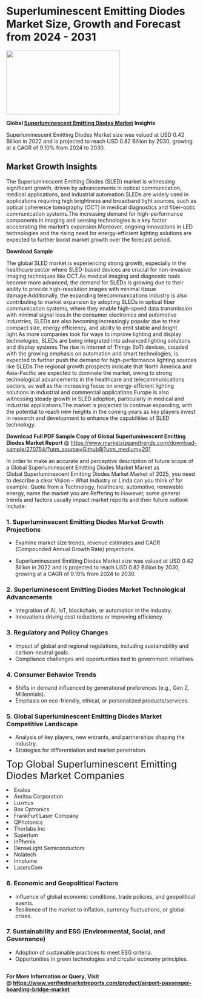 <H1>Superluminescent Emitting Diodes Market Size, Growth and Forecast from 2024 - 2031</H1><img class="aligncenter size-medium wp-image-584254" src="https://thirdeyenews.in/wp-content/uploads/2024/09/Global-Market-Research-300x168.jpeg" alt="" width="300" height="168" /><p><strong>Global&nbsp;<a href="https://www.marketsizeandtrends.com/download-sample/270754/?utm_source=Github8j?utm_medium=201">Superluminescent Emitting Diodes Market</a> Insights</strong></p><p>Superluminescent Emitting Diodes Market size was valued at USD 0.42 Billion in 2022 and is projected to reach USD 0.82 Billion by 2030, growing at a CAGR of 9.10% from 2024 to 2030.</p><p><h2>Market Growth Insights</h2> <p>The Superluminescent Emitting Diodes (SLED) market is witnessing significant growth, driven by advancements in optical communication, medical applications, and industrial automation.SLEDs are widely used in applications requiring high brightness and broadband light sources, such as optical coherence tomography (OCT) in medical diagnostics and fiber-optic communication systems.The increasing demand for high-performance components in imaging and sensing technologies is a key factor accelerating the market’s expansion.Moreover, ongoing innovations in LED technologies and the rising need for energy-efficient lighting solutions are expected to further boost market growth over the forecast period.</p> <p><strong>Download Sample</strong></p> <p>The global SLED market is experiencing strong growth, especially in the healthcare sector where SLED-based devices are crucial for non-invasive imaging techniques like OCT.As medical imaging and diagnostic tools become more advanced, the demand for SLEDs is growing due to their ability to provide high-resolution images with minimal tissue damage.Additionally, the expanding telecommunications industry is also contributing to market expansion by adopting SLEDs in optical fiber communication systems, where they enable high-speed data transmission with minimal signal loss.In the consumer electronics and automotive industries, SLEDs are also becoming increasingly popular due to their compact size, energy efficiency, and ability to emit stable and bright light.As more companies look for ways to improve lighting and display technologies, SLEDs are being integrated into advanced lighting solutions and display systems.The rise in Internet of Things (IoT) devices, coupled with the growing emphasis on automation and smart technologies, is expected to further push the demand for high-performance lighting sources like SLEDs.The regional growth prospects indicate that North America and Asia-Pacific are expected to dominate the market, owing to strong technological advancements in the healthcare and telecommunications sectors, as well as the increasing focus on energy-efficient lighting solutions in industrial and commercial applications.Europe is also witnessing steady growth in SLED adoption, particularly in medical and industrial applications.The market is projected to continue expanding, with the potential to reach new heights in the coming years as key players invest in research and development to enhance the capabilities of SLED technology.</p> <p><span class=""><strong>Download Full PDF Sample Copy of Global Superluminescent Emitting Diodes Market Report</strong> @ <a href="https://www.marketsizeandtrends.com/download-sample/270754/?utm_source=Github8j?utm_medium=201" target="_blank">https://www.marketsizeandtrends.com/download-sample/270754/?utm_source=Github8j?utm_medium=201</a></span></p><p>In order to make an accurate and perceptive description of future scope of a Global&nbsp;Superluminescent Emitting Diodes Market Market as Global&nbsp;Superluminescent Emitting Diodes Market Market of 2025, you need to describe a clear Vision &ndash; What Industry or Linda can you think of for example: Quote from a Technology, healthcare, automotive, renewable energy, name the market you are Reffering to.However, some general trends and factors usually impact market reports and their future outlook include:</p><h3>1.&nbsp;<strong>Superluminescent Emitting Diodes Market Growth Projections</strong></h3><ul><li>Examine market size trends, revenue estimates and CAGR (Compounded Annual Growth Rate) projections.</li><li><p>Superluminescent Emitting Diodes Market size was valued at USD 0.42 Billion in 2022 and is projected to reach USD 0.82 Billion by 2030, growing at a CAGR of 9.10% from 2024 to 2030.</p></li></ul><h3>2.&nbsp;<strong>Superluminescent Emitting Diodes Market Technological Advancements</strong></h3><ul><li>Integration of AI, IoT, blockchain, or automation in the industry.</li><li>Innovations driving cost reductions or improving efficiency.</li></ul><h3>3.&nbsp;<strong>Regulatory and Policy Changes</strong></h3><ul><li>Impact of global and regional regulations, including sustainability and carbon-neutral goals.</li><li>Compliance challenges and opportunities tied to government initiatives.</li></ul><h3>4.&nbsp;<strong>Consumer Behavior Trends</strong></h3><ul><li>Shifts in demand influenced by generational preferences (e.g., Gen Z, Millennials).</li><li>Emphasis on eco-friendly, ethical, or personalized products/services.</li></ul><h3>5.&nbsp;<strong>Global Superluminescent Emitting Diodes Market Competitive Landscape</strong></h3><ul><li>Analysis of key players, new entrants, and partnerships shaping the industry.</li><li>Strategies for differentiation and market penetration.</li></ul><p data-pm-slice="1 1 []"><span style="color: inherit; font-family: inherit; font-size: 25px;">Top Global Superluminescent Emitting Diodes Market Companies</span></p><div class="" data-test-id=""><p><li>Exalos</li><li> Anritsu Corporation</li><li> Luxmux</li><li> Box Optronics</li><li> FrankFurt Laser Company</li><li> QPhotonics</li><li> Thorlabs Inc</li><li> Superlum</li><li> InPhenix</li><li> DenseLight Semiconductors</li><li> Nolatech</li><li> Innolume</li><li> LasersCom</li></p></div><h3>6.&nbsp;<strong>Economic and Geopolitical Factors</strong></h3><ul><li>Influence of global economic conditions, trade policies, and geopolitical events.</li><li>Resilience of the market to inflation, currency fluctuations, or global crises.</li></ul><h3>7.&nbsp;<strong>Sustainability and ESG (Environmental, Social, and Governance)</strong></h3><ul><li>Adoption of sustainable practices to meet ESG criteria.</li><li>Opportunities in green technologies and circular economy principles.</li></ul><h2><strong style="font-size: 14px;">For More Information or Query, Visit @&nbsp;</strong><a style="background-color: #ffffff; font-size: 14px;" href="https://www.marketsizeandtrends.com/report/superluminescent-emitting-diodes-market/" target="_blank">https://www.verifiedmarketreports.com/product/airport-passenger-boarding-bridge-market</a></h2>